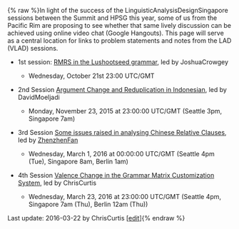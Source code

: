 {% raw %}In light of the success of the
LinguisticAnalysisDesignSingapore
sessions between the Summit and HPSG this year, some of us from the
Pacific Rim are proposing to see whether that same lively discussion can
be achieved using online video chat (Google Hangouts). This page will
serve as a central location for links to problem statements and notes
from the LAD (VLAD) sessions.

- 1st session: [RMRS in the Lushootseed
grammar](), led by
JoshuaCrowgey
  
  - Wednesday, October 21st 23:00 UTC/GMT
- 2nd Session [Argument Change and Reduplication in
Indonesian](), led by
DavidMoeljadi
  
  - Monday, November 23, 2015 at 23:00:00 UTC/GMT (Seattle 3pm,
Singapore 7am)
- 3rd Session [Some issues raised in analysing Chinese Relative
Clauses](), led by [ZhenzhenFan](/ZhenzhenFan)
  
  - Wednesday, March 1, 2016 at 00:00:00 UTC/GMT (Seattle 4pm (Tue),
Singapore 8am, Berlin 1am)
- 4th Session [Valence Change in the Grammar Matrix Customization
System](), led by ChrisCurtis
  
  - Wednesday, March 23, 2016 at 23:00:00 UTC/GMT (Seattle 4pm,
Singapore 7am (Thu), Berlin 12am (Thu))

Last update: 2016-03-22 by ChrisCurtis [[edit](https://github.com/delph-in/docs/wiki/VirtualLinguisticAnalysisDesign/_edit)]{% endraw %}